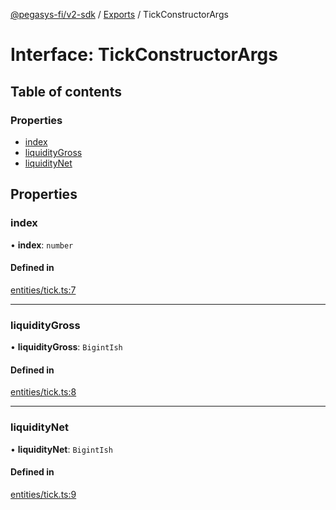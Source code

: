 [@pegasys-fi/v2-sdk](../README.md) / [Exports](../modules.md) / TickConstructorArgs

# Interface: TickConstructorArgs

## Table of contents

### Properties

- [index](TickConstructorArgs.md#index)
- [liquidityGross](TickConstructorArgs.md#liquiditygross)
- [liquidityNet](TickConstructorArgs.md#liquiditynet)

## Properties

### index

• **index**: `number`

#### Defined in

[entities/tick.ts:7](https://github.com/Uniswap/v2-sdk/blob/08a7c05/src/entities/tick.ts#L7)

___

### liquidityGross

• **liquidityGross**: `BigintIsh`

#### Defined in

[entities/tick.ts:8](https://github.com/Uniswap/v2-sdk/blob/08a7c05/src/entities/tick.ts#L8)

___

### liquidityNet

• **liquidityNet**: `BigintIsh`

#### Defined in

[entities/tick.ts:9](https://github.com/Uniswap/v2-sdk/blob/08a7c05/src/entities/tick.ts#L9)
